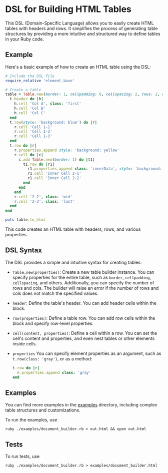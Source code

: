 # DSL for Building HTML Tables

This DSL (Domain-Specific Language) allows you to easily create HTML tables with headers and rows. 
It simplifies the process of generating table structures by providing a more
intuitive and structured way to define tables in your Ruby code.

## Example

Here's a basic example of how to create an HTML table using the DSL:

```ruby
# Include the DSL file
require_relative 'element_base'

# Create a table
table = Table.new(border: 1, cellpadding: 8, cellspacing: 2, rows: 2, cols: 3, width: '100%') do |t|
  t.header do |h|
    h.cell 'Col A', class: 'first'
    h.cell 'Col B'
    h.cell 'Col C'
  end
  t.row(style: 'background: blue') do |r|
    r.cell 'Cell 1-1'
    r.cell 'Cell 1-2'
    r.cell 'Cell 1-3'
  end
  t.row do |r|
    r.properties.append style: 'background: yellow'
    r.cell do |c|
      c.add Table.new(border: 1) do |t1|
        t1.row do |r1|
          r1.properties.append class: 'innerData', style: 'background: yellow, color: blue'
          r1.cell 'Inner Cell 2-1'
          r1.cell 'Inner Cell 2-2'
        end
      end
    end
    r.cell '2-2', class: 'mid'
    r.cell '2-3', class: 'last'
  end
end

puts table.to_html
```

This code creates an HTML table with headers, rows, and various properties.

## DSL Syntax

The DSL provides a simple and intuitive syntax for creating tables:

- `Table.new(properties)`: Create a new table builder instance. You can specify properties for the entire 
  table, such as `border`, `cellpadding`, `cellspacing`, and others. 
  Additionally, you can specify the number of rows and cols. 
  The builder will raise an error if the number of rows and cols does not match the specified values.

- `header`: Define the table's header. You can add header cells within the block.

- `row(properties)`: Define a table row. You can add row cells within the block and specify row-level properties.

- `cell(content, properties)`: Define a cell within a row. You can set the cell's content and properties, 
  and even nest tables or other elements inside cells.

- `properties` You can specify element properties as an argument, such as `t.row(class: 'gray')`, or as a method:
  ```ruby
  t.row do |r|
    r.properties.append class: 'gray'
  end
  ```

## Examples

You can find more examples in the [examples](./examples) directory, including complex table structures 
and customizations.

To run the examples, use 

```shell
ruby ./examples/document_builder.rb > out.html && open out.html
```

## Tests

To run tests, use
```shell
ruby ./examples/document_builder.rb > examples/document_builder.html
```

